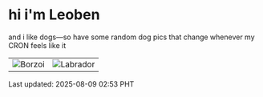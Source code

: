 # hi i'm Leoben

and i like dogs—so have some random dog pics that change whenever my CRON feels like it

|  |  |
|--------|----------|
| ![Borzoi](https://random-dog-vercel.vercel.app/api/random-borzoi?v=1754679233) | ![Labrador](https://random-dog-vercel.vercel.app/api/random-labrador?v=1754679233) |

Last updated: 2025-08-09 02:53 PHT
